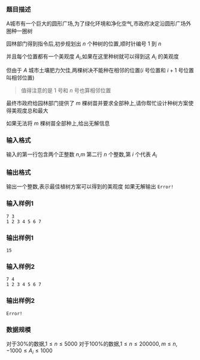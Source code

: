 ### 题目描述
A城市有一个巨大的圆形广场,为了绿化环境和净化空气,市政府决定沿圆形广场外圈种一圈树

园林部门得到指令后,初步规划出 $n$ 个种树的位置,顺时针编号 $1$ 到 $n$

并且每个位置都有一个美观度 $A_i$,如果在这里种树就可以得到这 $A_i$ 的美观度

但由于 $A$ 城市土壤肥力欠佳,两棵树决不能种在相邻的位置($i$ 号位置和 $i+1$ 号位置叫相邻位置)

> 值得注意的是 $1$ 号和 $n$ 号也算相邻位置

最终市政府给园林部门提供了 $m$ 棵树苗并要求全部种上,请你帮忙设计种树方案使得美观度总和最大

如果无法将 $m$ 棵树苗全部种上,给出无解信息
### 输入格式

输入的第一行包含两个正整数 $n$,$m$
第二行 $n$ 个整数,第 $i$ 个代表 $A_i$
### 输出格式
输出一个整数,表示最佳植树方案可以得到的美观度
如果无解输出 `Error!`
### 输入样例1
```
7 3
1 2 3 4 5 6 7
```
### 输出样例1
```
15
```
### 输入样例2
```
7 4
1 2 3 4 5 6 7
```
### 输出样例2
```
Error!
```
### 数据规模
对于$30\%$的数据,$1 \leq n \leq 5000$
对于$100\%$的数据,$1 \leq n \leq 200000,m\le n,-1000\le A_i\le1000$